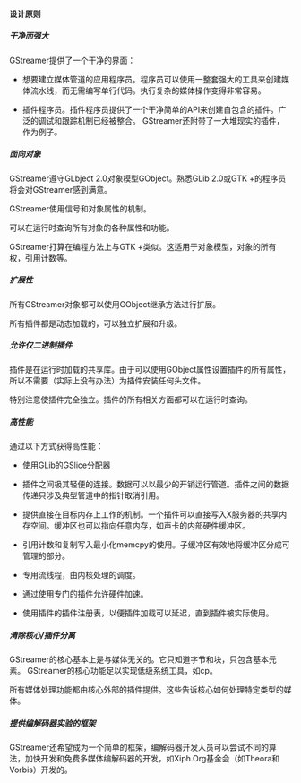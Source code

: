 #### 设计原则
##### 干净而强大
GStreamer提供了一个干净的界面：

* 想要建立媒体管道的应用程序员。程序员可以使用一整套强大的工具来创建媒体流水线，而无需编写单行代码。执行复杂的媒体操作变得非常容易。

* 插件程序员。插件程序员提供了一个干净简单的API来创建自包含的插件。广泛的调试和跟踪机制已经被整合。 GStreamer还附带了一大堆现实的插件，作为例子。

##### 面向对象
GStreamer遵守GLbject 2.0对象模型GObject。熟悉GLib 2.0或GTK +的程序员将会对GStreamer感到满意。

GStreamer使用信号和对象属性的机制。

可以在运行时查询所有对象的各种属性和功能。

GStreamer打算在编程方法上与GTK +类似。这适用于对象模型，对象的所有权，引用计数等。

##### 扩展性
所有GStreamer对象都可以使用GObject继承方法进行扩展。

所有插件都是动态加载的，可以独立扩展和升级。

##### 允许仅二进制插件
插件是在运行时加载的共享库。由于可以使用GObject属性设置插件的所有属性，所以不需要（实际上没有办法）为插件安装任何头文件。

特别注意使插件完全独立。插件的所有相关方面都可以在运行时查询。

##### 高性能
通过以下方式获得高性能：

* 使用GLib的GSlice分配器

* 插件之间极其轻便的连接。数据可以以最少的开销运行管道。插件之间的数据传递只涉及典型管道中的指针取消引用。

* 提供直接在目标内存上工作的机制。一个插件可以直接写入X服务器的共享内存空间。缓冲区也可以指向任意内存，如声卡的内部硬件缓冲区。

* 引用计数和复制写入最小化memcpy的使用。子缓冲区有效地将缓冲区分成可管理的部分。

* 专用流线程，由内核处理的调度。

* 通过使用专门的插件允许硬件加速。

* 使用插件的插件注册表，以便插件加载可以延迟，直到插件被实际使用。

##### 清除核心/插件分离
GStreamer的核心基本上是与媒体无关的。它只知道字节和块，只包含基本元素。 GStreamer的核心功能足以实现低级系统工具，如cp。

所有媒体处理功能都由核心外部的插件提供。这些告诉核心如何处理特定类型的媒体。

##### 提供编解码器实验的框架
GStreamer还希望成为一个简单的框架，编解码器开发人员可以尝试不同的算法，加快开发和免费多媒体编解码器的开发，如Xiph.Org基金会（如Theora和Vorbis）开发的。

